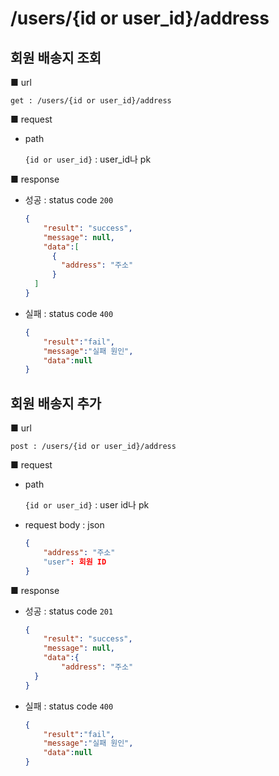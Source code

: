 # /users/{id or user_id}/address

## 회원 배송지 조회

■ url

 `get : /users/{id or user_id}/address`

■ request

- path

  `{id or user_id}` : user_id나 pk 

■ response

- 성공 : status code `200`

  ```json
  {
      "result": "success", 
      "message": null, 
      "data":[
        {
          "address": "주소"
        }
  	]
  }
  ```
  
- 실패 : status code `400`

  ```json
  {
      "result":"fail",
      "message":"실패 원인",
      "data":null
  }
  ```



## 회원 배송지 추가

■ url

 `post : /users/{id or user_id}/address`

■ request

- path

  `{id or user_id}` : user id나 pk 

- request body : json

  ```json
  {
      "address": "주소"
      "user": 회원 ID
  }
  ```

■ response

- 성공 : status code `201`

  ```json
  {
      "result": "success", 
      "message": null, 
      "data":{
          "address": "주소"
  	}
  }
  ```
  
- 실패 : status code `400`

  ```json
  {
      "result":"fail",
      "message":"실패 원인",
      "data":null
  }
  ```

